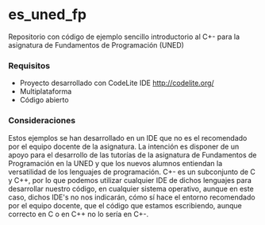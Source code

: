 # es_uned_fp
Repositorio con código de ejemplo sencillo introductorio al C+- para la asignatura de Fundamentos de Programación (UNED)
### Requisitos
* Proyecto desarrollado con CodeLite IDE http://codelite.org/
 * Multiplataforma
 * Código abierto

### Consideraciones
Estos ejemplos se han desarrollado en un IDE que no es el recomendado por el equipo docente de la asignatura. La intención es disponer de un apoyo para el desarrollo de las tutorías de la asignatura de Fundamentos de Programación en la UNED y que los nuevos alumnos entiendan la versatilidad de los lenguajes de programación. C+- es un subconjunto de C y C++, por lo que podemos utilizar cualquier IDE de dichos lenguajes para desarrollar nuestro código, en cualquier sistema operativo, aunque en este caso, dichos IDE's no nos indicarán, cómo sí hace el entorno recomendado por el equipo docente, que el código que estamos escribiendo, aunque correcto en C o en C++ no lo sería en C+-.
